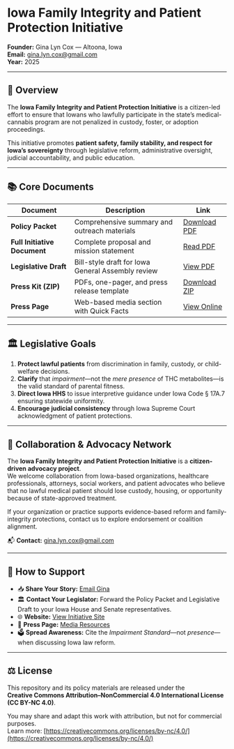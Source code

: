 # Iowa Family Integrity and Patient Protection Initiative

**Founder:** Gina Lyn Cox — Altoona, Iowa  
**Email:** [gina.lyn.cox@gmail.com](mailto:gina.lyn.cox@gmail.com)  
**Year:** 2025  

---

## 🌿 Overview
The **Iowa Family Integrity and Patient Protection Initiative** is a citizen-led effort to ensure that Iowans who lawfully participate in the state’s medical-cannabis program are not penalized in custody, foster, or adoption proceedings.

This initiative promotes **patient safety, family stability, and respect for Iowa’s sovereignty** through legislative reform, administrative oversight, judicial accountability, and public education.

---

## 📚 Core Documents
| Document | Description | Link |
|----------|-------------|------|
| **Policy Packet** | Comprehensive summary and outreach materials | [Download PDF](https://ginalyncox.github.io/iowa-family-integrity/Policy_Packet.pdf) |
| **Full Initiative Document** | Complete proposal and mission statement | [Read PDF](https://ginalyncox.github.io/iowa-family-integrity/Full_Initiative.pdf) |
| **Legislative Draft** | Bill-style draft for Iowa General Assembly review | [View PDF](https://ginalyncox.github.io/iowa-family-integrity/Legislative_Draft.pdf) |
| **Press Kit (ZIP)** | PDFs, one-pager, and press release template | [Download ZIP](https://ginalyncox.github.io/iowa-family-integrity/iowa-family-integrity-press-kit.zip) |
| **Press Page** | Web-based media section with Quick Facts | [View Online](https://ginalyncox.github.io/iowa-family-integrity/press.html) |

---

## 🏛️ Legislative Goals
1. **Protect lawful patients** from discrimination in family, custody, or child-welfare decisions.  
2. **Clarify** that *impairment*—not the *mere presence* of THC metabolites—is the valid standard of parental fitness.  
3. **Direct Iowa HHS** to issue interpretive guidance under Iowa Code § 17A.7 ensuring statewide uniformity.  
4. **Encourage judicial consistency** through Iowa Supreme Court acknowledgment of patient protections.  

---

## 🤝 Collaboration & Advocacy Network
The **Iowa Family Integrity and Patient Protection Initiative** is a **citizen-driven advocacy project**.  
We welcome collaboration from Iowa-based organizations, healthcare professionals, attorneys, social workers, and patient advocates who believe that no lawful medical patient should lose custody, housing, or opportunity because of state-approved treatment.

If your organization or practice supports evidence-based reform and family-integrity protections, contact us to explore endorsement or coalition alignment.

📬 **Contact:** [gina.lyn.cox@gmail.com](mailto:gina.lyn.cox@gmail.com)

---

## 💬 How to Support
- 📥 **Share Your Story:** [Email Gina](mailto:gina.lyn.cox@gmail.com?subject=Share%20Your%20Story)  
- 🏛️ **Contact Your Legislator:** Forward the Policy Packet and Legislative Draft to your Iowa House and Senate representatives.  
- 🌐 **Website:** [View Initiative Site](https://ginalyncox.github.io/iowa-family-integrity/)  
- 📰 **Press Page:** [Media Resources](https://ginalyncox.github.io/iowa-family-integrity/press.html)  
- 🗳️ **Spread Awareness:** Cite the *Impairment Standard*—not *presence*—when discussing Iowa law reform.

---

## ⚖️ License
This repository and its policy materials are released under the  
**Creative Commons Attribution–NonCommercial 4.0 International License (CC BY-NC 4.0)**.  

You may share and adapt this work with attribution, but not for commercial purposes.  
Learn more: [https://creativecommons.org/licenses/by-nc/4.0/](https://creativecommons.org/licenses/by-nc/4.0/)
